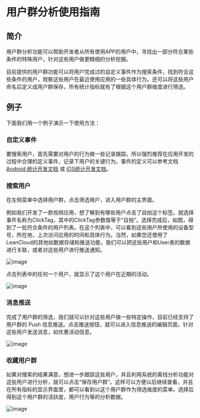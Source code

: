 # 用户群分析使用指南
## 简介
用户群分析功能可以帮助开发者从所有使用APP的用户中，寻找出一部分符合某些条件的特殊用户，针对这些用户做更精细的分析挖掘。

目前提供的用户群功能可以将用户完成过的自定义事件作为搜索条件，找到符合这些条件的用户，观察这些用户在最近使用应用的一些具体行为。还可以将这些用户命名后定义成用户群保存，所有统计指标就有了根据这个用户群维度进行筛选。

## 例子
下面我们用一个例子演示一下使用方法：
### 自定义事件

要搜索用户，首先需要对用户的行为做一些记录跟踪。所以强烈推荐在应用开发的过程中合理的定义事件，记录下用户的关键行为。事件的定义可以参考文档 [Android 统计开发文档](./android_statistics.html#使用自定义事件) 或 [iOS统计开发文档](./ios_statistics.html)。

### 搜索用户
在左侧菜单中选择用户群，点击筛选用户，进入用户群的主界面。

例如我们开发了一款视频应用，想了解到有哪些用户点击了自拍这个标签。就选择事件名称为ClickTag，其中的ClickTag参数值等于“自拍”。选择完成后，如图，得到了一批符合条件的用户列表。在这个列表中，可以看到这些用户所使用的设备型号，所在地，上次访问应用的时间和具体行为。当然，如果您还使用了LeanCloud的其他如数据存储和推送功能，我们可以把这些用户和User表的数据进行关联，或者对这些用户进行推送通知。

![image](images/search_users.png)

点击列表中的任何一个用户，就显示了这个用户在近期的活动。

![image](images/user_actions.png)

### 消息推送

完成了用户群的筛选，我们就可以针对这些用户做一些特定操作，目前已经支持了用户群的 Push 信息推送。点击推送按钮，就可以进入信息推送的编辑页面，针对这些用户发送消息，如优惠活动信息。

![image](images/user_group_push.png)

### 收藏用户群
如果对搜索的结果满意，想进一步跟踪这些用户，并且利用系统的离线分析功能对这些用户进行分析，就可以点击“保存用户群”。这样可以方便以后继续查看，并且在所有指标的显示界面里，都可以看到以这个用户群作为筛选维度的菜单。选择后得到这个用户群的活跃度，用户行为等的分析数据。

![image](images/select_user_group.png)
